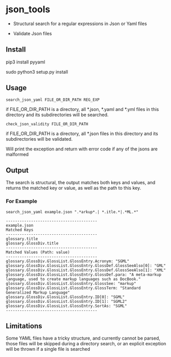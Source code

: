 # json_tools

* Structural search for a regular expressions in Json or Yaml files

* Validate Json files

## Install
pip3 install pyyaml

sudo python3 setup.py install

## Usage

```search_json_yaml FILE_OR_DIR_PATH REG_EXP```

if FILE_OR_DIR_PATH is a directory, all *.json, *.yaml and *.yml files in this directory and its subdirectories
will be searched.

```check_json_validity FILE_OR_DIR_PATH```

if FILE_OR_DIR_PATH is a directory, all *.json files in this directory and its subdirectories
will be validated.

Will print the exception and return with error code if any of the jsons are malformed

## Output

The search is structural, the output matches both keys and values, and returns the matched key or value, as well as the path to this key.

### For Example

```
search_json_yaml example.json ".*arkup*.| *.itle.*|.*ML.*"

----------------------------------------
example.json
Matched Keys
----------------------------------------
glossary.title
glossary.GlossDiv.title
----------------------------------------
Matched Values (Path: value)
----------------------------------------
glossary.GlossDiv.GlossList.GlossEntry.Acronym: "SGML"
glossary.GlossDiv.GlossList.GlossEntry.GlossDef.GlossSeeAlso[0]: "GML"
glossary.GlossDiv.GlossList.GlossEntry.GlossDef.GlossSeeAlso[1]: "XML"
glossary.GlossDiv.GlossList.GlossEntry.GlossDef.para: "A meta-markup language, used to create markup languages such as DocBook."
glossary.GlossDiv.GlossList.GlossEntry.GlossSee: "markup"
glossary.GlossDiv.GlossList.GlossEntry.GlossTerm: "Standard Generalized Markup Language"
glossary.GlossDiv.GlossList.GlossEntry.ID[0]: "SGML"
glossary.GlossDiv.GlossList.GlossEntry.ID[1]: "SGML2"
glossary.GlossDiv.GlossList.GlossEntry.SortAs: "SGML"
----------------------------------------
```

## Limitations

Some YAML files have a tricky structure, and currently cannot be parsed, 
those files will be skipped during a directory search, or an explicit exception will be thrown
if a single file is searched
